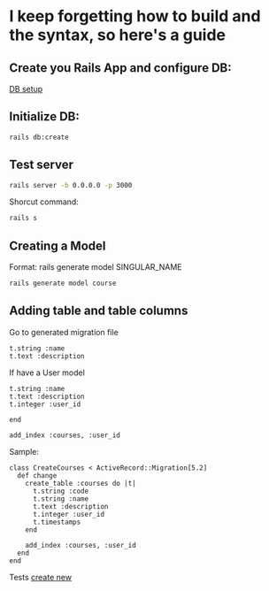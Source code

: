 # I keep forgetting how to build and the syntax, so here's a guide

## Create you Rails App and configure DB:

[DB setup](db-setup.md)

## Initialize DB:

```bash
rails db:create
```

## Test server

```bash
rails server -b 0.0.0.0 -p 3000
```

Shorcut command:

```bash
rails s
```

## Creating a Model

Format: rails generate model SINGULAR_NAME

```bash
rails generate model course
```

## Adding table and table columns

Go to generated migration file

```
t.string :name
t.text :description
```
If have a User model

```
t.string :name
t.text :description
t.integer :user_id

end 

add_index :courses, :user_id
```

Sample: 
```
class CreateCourses < ActiveRecord::Migration[5.2]
  def change
    create_table :courses do |t|
      t.string :code
      t.string :name
      t.text :description
      t.integer :user_id
      t.timestamps
    end

    add_index :courses, :user_id
  end
end
```
Tests
[create new](new.md)
